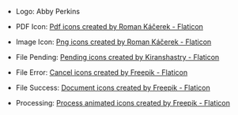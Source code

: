 * Logo: Abby Perkins
* PDF Icon: <a href="https://www.flaticon.com/free-icons/pdf" title="pdf icons">Pdf icons created by Roman Káčerek - Flaticon</a>
* Image Icon: <a href="https://www.flaticon.com/free-icons/png" title="png icons">Png icons created by Roman Káčerek - Flaticon</a>

* File Pending: <a href="https://www.flaticon.com/free-icons/pending" title="pending icons">Pending icons created by Kiranshastry - Flaticon</a>
* File Error: <a href="https://www.flaticon.com/free-icons/cancel" title="cancel icons">Cancel icons created by Freepik - Flaticon</a>
* File Success: <a href="https://www.flaticon.com/free-icons/document" title="document icons">Document icons created by Freepik - Flaticon</a>

* Processing: <a href="https://www.flaticon.com/free-animated-icons/process" title="process animated icons">Process animated icons created by Freepik - Flaticon</a>